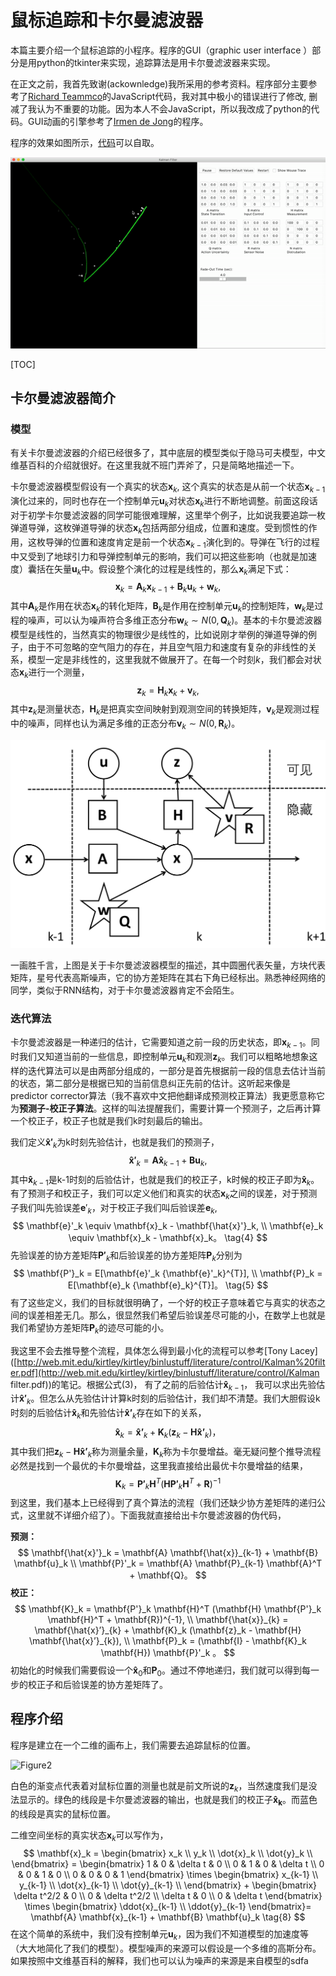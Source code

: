 # 鼠标追踪和卡尔曼滤波器

本篇主要介绍一个鼠标追踪的小程序。程序的GUI（graphic user interface ）部分是用python的tkinter来实现，追踪算法是用卡尔曼滤波器来实现。

在正文之前，我首先致谢(ackownledge)我所采用的参考资料。程序部分主要参考了[Richard Teammco](https://www.cs.utexas.edu/~teammco/misc/kalman_filter/)的JavaScript代码，我对其中极小的错误进行了修改, 删减了我认为不重要的功能。因为本人不会JavaScript，所以我改成了python的代码。GUI动画的引擎参考了[Irmen de Jong](https://github.com/irmen/rocketsimulator)的程序。

程序的效果如图所示，[代码](https://github.com/yanfeit/Kalman-Filter)可以自取。

![Alt Text](./example.gif)



[TOC]

## 卡尔曼滤波器简介

### 模型

有关卡尔曼滤波器的介绍已经很多了，其中底层的模型类似于隐马可夫模型，中文维基百科的介绍就很好。在这里我就不班门弄斧了，只是简略地描述一下。

卡尔曼滤波器模型假设有一个真实的状态$\mathbf{x}_k$, 这个真实的状态是从前一个状态$\mathbf{x}_{k-1}$演化过来的，同时也存在一个控制单元$\mathbf{u}_k$对状态$\mathbf{x}_k$进行不断地调整。前面这段话对于初学卡尔曼滤波器的同学可能很难理解，这里举个例子，比如说我要追踪一枚弹道导弹，这枚弹道导弹的状态$\mathbf{x}_k$包括两部分组成，位置和速度。受到惯性的作用，这枚导弹的位置和速度肯定是前一个状态$\mathbf{x}_{k-1}$演化到的。导弹在飞行的过程中又受到了地球引力和导弹控制单元的影响，我们可以把这些影响（也就是加速度）囊括在矢量$\mathbf{u}_k$中。假设整个演化的过程是线性的，那么$\mathbf{x}_k$满足下式：
$$
\mathbf{x}_k = \mathbf{A}_k\mathbf{x}_{k-1} + \mathbf{B}_k\mathbf{u}_k + \mathbf{w}_k, \tag{1}
$$
其中$\mathbf{A}_k$是作用在状态$\mathbf{x}_k$的转化矩阵，$\mathbf{B}_k$是作用在控制单元$\mathbf{u}_k$的控制矩阵，$\mathbf{w}_k$是过程的噪声，可以认为噪声符合多维正态分布$\mathbf{w}_k \sim  N(0, \mathbf{Q}_k)$。基本的卡尔曼滤波器模型是线性的，当然真实的物理很少是线性的，比如说刚才举例的弹道导弹的例子，由于不可忽略的空气阻力的存在，并且空气阻力和速度有复杂的非线性的关系，模型一定是非线性的，这里我就不做展开了。在每一个时刻$k$，我们都会对状态$\mathbf{x}_k$进行一个测量，
$$
\mathbf{z}_k = \mathbf{H}_k \mathbf{x}_k + \mathbf{v}_k, \tag{2}
$$
其中$\mathbf{z}_k$是测量状态，$\mathbf{H}_k$是把真实空间映射到观测空间的转换矩阵，$\mathbf{v}_k$是观测过程中的噪声，同样也认为满足多维的正态分布$\mathbf{v}_k \sim N(0, \mathbf{R}_k)$。 

![figure1](./figure1.png)

一画胜千言，上图是关于卡尔曼滤波器模型的描述，其中圆圈代表矢量，方块代表矩阵，星号代表高斯噪声，它的协方差矩阵在其右下角已经标出。熟悉神经网络的同学，类似于RNN结构，对于卡尔曼滤波器肯定不会陌生。

### 迭代算法

卡尔曼滤波器是一种递归的估计，它需要知道之前一段的历史状态，即$\mathbf{x}_{k-1}$。同时我们又知道当前的一些信息，即控制单元$\mathbf{u}_k$和观测$\mathbf{z}_k$。我们可以粗略地想象这样的迭代算法可以是由两部分组成的，一部分是首先根据前一段的信息去估计当前的状态，第二部分是根据已知的当前信息纠正先前的估计。这听起来像是predictor corrector算法（我不喜欢中文把他翻译成预测校正算法）我更愿意称它为**预测子-校正子算法**。这样的叫法提醒我们，需要计算一个预测子，之后再计算一个校正子，校正子也就是我们k时刻最后的输出。

我们定义$\mathbf{\hat{x}'}_k$为k时刻先验估计，也就是我们的预测子，
$$
\mathbf{\hat{x}'}_k = \mathbf{A} \mathbf{\hat{x}}_{k-1} + \mathbf{B} \mathbf{u}_k, \tag{3}
$$
其中$\mathbf{\hat{x}}_{k-1}$是k-1时刻的后验估计，也就是我们的校正子，k时候的校正子即为$\mathbf{\hat{x}}_{k}$。有了预测子和校正子，我们可以定义他们和真实的状态$\mathbf{x}_k$之间的误差，对于预测子我们叫先验误差$\mathbf{e}'_k$，对于校正子我们叫后验误差$\mathbf{e}_k$, 
$$
\mathbf{e}'_k \equiv \mathbf{x}_k - \mathbf{\hat{x}'}_k, \\
\mathbf{e}_k  \equiv \mathbf{x}_k - \mathbf{x}_k。  \tag{4}
$$
先验误差的协方差矩阵$\mathbf{P'}_k$和后验误差的协方差矩阵$\mathbf{P}_k$分别为
$$
\mathbf{P'}_k =  E[\mathbf{e}'_k {\mathbf{e}'_k}^{T}], \\
\mathbf{P}_k =  E[\mathbf{e}_k {\mathbf{e}_k}^{T}]。 \tag{5}
$$
有了这些定义，我们的目标就很明确了，一个好的校正子意味着它与真实的状态之间的误差相差无几。那么，很显然我们希望后验误差尽可能的小，在数学上也就是我们希望协方差矩阵$\mathbf{P}_k$的迹尽可能的小。

我这里不会去推导整个流程，具体怎么得到最小化的流程可以参考[Tony Lacey]([http://web.mit.edu/kirtley/kirtley/binlustuff/literature/control/Kalman%20filter.pdf](http://web.mit.edu/kirtley/kirtley/binlustuff/literature/control/Kalman filter.pdf))的笔记。根据公式(3)， 有了之前的后验估计$\mathbf{\hat{x}}_{k-1}$， 我可以求出先验估计$\mathbf{\hat{x}'}_k$。但怎么从先验估计计算k时刻的后验估计，我们却不清楚。我们大胆假设k时刻的后验估计$\mathbf{\hat{x}}_{k}$和先验估计$\mathbf{\hat{x}’}_{k}$存在如下的关系，
$$
\mathbf{\hat{x}}_{k} = \mathbf{\hat{x}’}_{k} + \mathbf{K}_k (\mathbf{z}_k -  \mathbf{H} \mathbf{\hat{x}’}_{k})， \tag{6}
$$
其中我们把$\mathbf{z}_k -  \mathbf{H} \mathbf{\hat{x}’}_{k}$称为测量余量，$\mathbf{K}_k$称为卡尔曼增益。毫无疑问整个推导流程必然是找到一个最优的卡尔曼增益，这里我直接给出最优卡尔曼增益的结果，
$$
\mathbf{K}_k = \mathbf{P'}_k \mathbf{H}^T (\mathbf{H} \mathbf{P'}_k \mathbf{H}^T + \mathbf{R})^{-1} \tag{7}
$$
到这里，我们基本上已经得到了真个算法的流程（我们还缺少协方差矩阵的递归公式，这里就不详细介绍了）。下面我就直接给出卡尔曼滤波器的伪代码，

**预测：**
$$
\mathbf{\hat{x}'}_k = \mathbf{A} \mathbf{\hat{x}}_{k-1} + \mathbf{B} \mathbf{u}_k \\
\mathbf{P}'_k = \mathbf{A} \mathbf{P}_{k-1} \mathbf{A}^T + \mathbf{Q}。
$$
**校正：**
$$
\mathbf{K}_k = \mathbf{P'}_k \mathbf{H}^T (\mathbf{H} \mathbf{P'}_k \mathbf{H}^T + \mathbf{R})^{-1}, \\
\mathbf{\hat{x}}_{k} = \mathbf{\hat{x}’}_{k} + \mathbf{K}_k (\mathbf{z}_k -  \mathbf{H} \mathbf{\hat{x}’}_{k}), \\
\mathbf{P}_k = (\mathbf{I} - \mathbf{K}_k \mathbf{H}) \mathbf{P}'_k 。
$$
初始化的时候我们需要假设一个$\mathbf{\hat{x}}_0$和$\mathbf{P}_{0}$。通过不停地递归，我们就可以得到每一步的校正子和后验误差的协方差矩阵了。

## 程序介绍

程序是建立在一个二维的画布上，我们需要去追踪鼠标的位置。

![Figure2](/Users/yanfeitang/Documents/GitHub/KalmanFilter/Kalman-Filter/figure2.png)

白色的渐变点代表着对鼠标位置的测量也就是前文所说的$\mathbf{z}_k$，当然速度我们是没法显示的。绿色的线段是卡尔曼滤波器的输出，也就是我们的校正子$\mathbf{\hat{x}_k}$。而蓝色的线段是真实的鼠标位置。

二维空间坐标的真实状态$\mathbf{x}_k$可以写作为，
$$
\mathbf{x}_k = \begin{bmatrix}
   x_k \\
   y_k \\
   \dot{x}_k \\
   \dot{y}_k \\
\end{bmatrix} = 
\begin{bmatrix}
1 & 0 & \delta t & 0 \\
0 & 1 & 0 & \delta t \\
0 & 0 & 1 & 0        \\
0 & 0 & 0 & 1  
\end{bmatrix} \times \begin{bmatrix}
   x_{k-1} \\
   y_{k-1} \\
   \dot{x}_{k-1} \\
   \dot{y}_{k-1} \\
\end{bmatrix} + \begin{bmatrix}
\delta t^2/2 & 0 \\
0 & \delta t^2/2 \\
\delta t & 0        \\
0 & \delta t 
\end{bmatrix} \times \begin{bmatrix}
\ddot{x}_{k-1}  \\
\ddot{y}_{k-1}
\end{bmatrix}= \mathbf{A} \mathbf{x}_{k-1} + \mathbf{B} \mathbf{u}_k \tag{8}
$$
在这个简单的系统中，我们没有控制单元$\mathbf{u}_k$，因为我们不知道模型的加速度等（大大地简化了我们的模型）。模型噪声的来源可以假设是一个多维的高斯分布。如果按照中文维基百科的解释，我们也可以认为噪声的来源是来自模型的sdfa